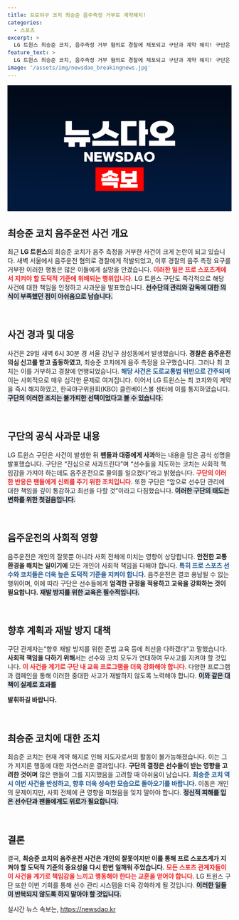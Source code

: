 ```yaml
---
title: 프로야구 코치 최승준 음주측정 거부로 계약해지!
categories:
  - 스포츠
excerpt: >
  LG 트윈스 최승준 코치, 음주측정 거부 혐의로 경찰에 체포되고 구단과 계약 해지! 구단은 팬들에게 진심으로 사과하며 향후 재발 방지에 최선을 다하겠다고 밝혔습니다.
feature_text: >
  LG 트윈스 최승준 코치, 음주측정 거부 혐의로 경찰에 체포되고 구단과 계약 해지! 구단은 팬들에게 진심으로 사과하며 향후 재발 방지에 최선을 다하겠다고 밝혔습니다.
image: '/assets/img/newsdao_breakingnews.jpg'
---
```


<p><img src="/assets/img/newsdao_breakingnews.jpg" alt="ontimetimes 속보" /></p>



<h2 data-ke-size="size26">최승준 코치 음주운전 사건 개요</h2>

<p data-ke-size="size16">최근 <b>LG 트윈스</b>의 최승준 코치가 음주 측정을 거부한 사건이 크게 논란이 되고 있습니다. 새벽 서울에서 음주운전 혐의로 경찰에게 적발되었고, 이후 경찰의 음주 측정 요구를 거부한 이러한 행동은 많은 이들에게 실망을 안겼습니다. <b><span style="color: #ee2323;">이러한 일은 프로 스포츠계에서 지켜야 할 도덕적 기준에 위배되는 행위입니다.</span></b> LG 트윈스 구단도 즉각적으로 해당 사건에 대한 책임을 인정하고 사과문을 발표했습니다. <b><span style="background-color: #21538527;">선수단의 관리와 감독에 대한 의식이 부족했던 점이 아쉬움으로 남습니다.</span></b></p>

<p data-ke-size="size16">&nbsp;</p>

<h2 data-ke-size="size26">사건 경과 및 대응</h2>

<p data-ke-size="size16">사건은 29일 새벽 6시 30분 경 서울 강남구 삼성동에서 발생했습니다. <b>경찰은 음주운전 의심 신고를 받고 출동하였고</b>, 최승준 코치에게 음주 측정을 요구했습니다. 그러나 최 코치는 이를 거부하고 경찰에 연행되었습니다. <b><span style="color: #1a5490;">해당 사건은 도로교통법 위반으로 간주되며</span></b> 이는 사회적으로 매우 심각한 문제로 여겨집니다. 이어서 LG 트윈스는 최 코치와의 계약을 즉시 해지하였고, 한국야구위원회(KBO) 클린베이스볼 센터에 이를 통지하였습니다. <b><span style="background-color: #21538527;">구단의 이러한 조치는 불가피한 선택이었다고 볼 수 있습니다.</span></b></p>

<p data-ke-size="size16">&nbsp;</p>

<h2 data-ke-size="size26">구단의 공식 사과문 내용</h2>

<p data-ke-size="size16">LG 트윈스 구단은 사건이 발생한 뒤 <b>팬들과 대중에게 사과</b>하는 내용을 담은 공식 성명을 발표했습니다. 구단은 “진심으로 사과드린다”며 “선수들을 지도하는 코치는 사회적 책임감을 가져야 하는데도 음주운전으로 물의를 일으켰다”라고 밝혔습니다. <b><span style="color: #ee2323;">구단의 이러한 반응은 팬들에게 신뢰를 주기 위한 조치입니다.</span></b> 또한 구단은 “앞으로 선수단 관리에 대한 책임을 깊이 통감하고 최선을 다할 것”이라고 다짐했습니다. <b><span style="background-color: #21538527;">이러한 구단의 태도는 변화를 위한 첫걸음입니다.</span></b></p>

<p data-ke-size="size16">&nbsp;</p>

<h2 data-ke-size="size26">음주운전의 사회적 영향</h2>

<p data-ke-size="size16">음주운전은 개인의 잘못뿐 아니라 사회 전체에 미치는 영향이 상당합니다. <b>안전한 교통 환경을 해치는 일이기에</b> 모든 개인이 사회적 책임을 다해야 합니다. <b><span style="color: #1a5490;">특히 프로 스포츠 선수와 코치들은 더욱 높은 도덕적 기준을 지켜야 합니다.</span></b> 음주운전은 결코 용납될 수 없는 행위이며, 이에 따라 구단은 선수들에게 <b>엄격한 규정을 적용하고 교육을 강화하는 것이 필요합니다.</b> <b><span style="background-color: #21538527;">재발 방지를 위한 교육은 필수적입니다.</span></b></p>

<p data-ke-size="size16">&nbsp;</p>

<h2 data-ke-size="size26">향후 계획과 재발 방지 대책</h2>

<p data-ke-size="size16">구단 관계자는“향후 재발 방지를 위한 준법 교육 등에 최선을 다하겠다”고 말했습니다. <b>사회적 책임을 다하기 위해</b>서는 선수와 코치 모두가 연대하여 무사고를 지켜야 할 것입니다. <b><span style="color: #ee2323;">이 사건을 계기로 구단 내 교육 프로그램을 더욱 강화해야 합니다.</span></b> 다양한 프로그램과 캠페인을 통해 이러한 중대한 사고가 재발하지 않도록 노력해야 합니다. <b><span style="background-color: #21538527;">이와 같은 대책이 실제로 효과를

 발휘하길 바랍니다.</span></b></p>

<p data-ke-size="size16">&nbsp;</p>

<h2 data-ke-size="size26">최승준 코치에 대한 조치</h2>

<p data-ke-size="size16">최승준 코치는 현재 계약 해지로 인해 지도자로서의 활동이 불가능해졌습니다. 이는 그가 저지른 행동에 대한 자연스러운 결과입니다. <b>구단의 결정은 선수들이 받는 영향을 고려한 것이며</b> 많은 팬들이 그를 지지했음을 고려할 때 아쉬움이 남습니다. <b><span style="color: #1a5490;">최승준 코치 역시 이번 사건을 반성하고, 향후 더욱 성숙한 모습으로 돌아오기를 바랍니다.</span></b> 이동은 개인의 문제이지만, 사회 전체에 큰 영향을 미쳤음을 잊지 말아야 합니다. <b><span style="background-color: #21538527;">정신적 피해를 입은 선수단과 팬들에게도 위로가 필요합니다.</span></b></p>

<p data-ke-size="size16">&nbsp;</p>

<h2 data-ke-size="size26">결론</h2>

<p data-ke-size="size16">결국, <b>최승준 코치의 음주운전 사건은 개인의 잘못이지만 이를 통해 프로 스포츠계가 지켜야 할 도덕적 기준의 중요성을 다시 한번 일깨워 주었습니다.</b> <b><span style="color: #ee2323;">모든 스포츠 관계자들이 이 사건을 계기로 책임감을 느끼고 행동해야 한다는 교훈을 얻어야 합니다.</span></b> LG 트윈스 구단 또한 이번 기회를 통해 선수 관리 시스템을 더욱 강화하게 될 것입니다. <b><span style="background-color: #21538527;">이러한 일들이 반복되지 않도록 하지 말아야 할 것입니다.</span></b></p>


실시간 뉴스 속보는, <a href="https://newsdao.kr" rel="dofollow">https://newsdao.kr</a>


